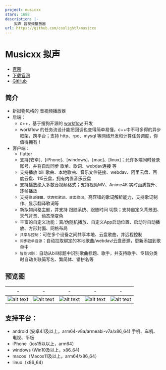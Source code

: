 ```yaml
---
project: musicxx
stars: 1688
description: |-
    拟声 音视频播放器
url: https://github.com/coolight7/musicxx
---
```


# Musicxx 拟声
* [官网](https://blog.mimicry.cool/)
* [下载官网](https://download.music.mimicry.cool/)
* [GitHub](https://github.com/coolight7/MimicryMusic)

## 简介
* 新拟物风格的 音视频播放器
* 后端：
  * c++，基于搜狗开源的 [workflow](https://github.com/sogou/workflow) 开发
  * workflow 的任务流设计能把回调也变得简单易懂，c++中不可多得的异步框架，跨平台；支持 http、rpc、mysql 等网络开发和计算任务调度，你值得拥有！
* 客户端：
  * flutter
  * 支持[安卓]、[iPhone]、[windows]、[mac]、[linux]；允许多端同时登录账号，并将自动同步 歌单、歌词、webdav连接 等
  * 支持播放 bili 歌曲、本地歌曲、音乐文件链接、webdav、阿里云盘、百度云盘、115云盘，拥有内置音乐云盘
  * 支持播放绝大多数音视频格式；支持视频MV、Anime4K 实时画质提升、逐帧播放
  * 支持`歌词弹幕、状态栏歌词、桌面歌词`，高容错的歌词解析能力，支持歌词制作、显示翻译歌词等
  * 新拟物风格主题，并支持 跟随系统、跟随时间 切换；支持自定义背景图、天气背景、动态渐变色
  * 丰富的自定义功能：真/伪随机播放、自定义App启动位置、启动时自动播放、方形封面、网格布局
  * `共享与控制`：可在多个设备之间共享本地、云盘歌曲，并远程控制
  * `同步歌单音源`：自动拉取绑定的本地歌曲/webdav/云盘音源，更新添加到歌单中
  * `智能识别`：自动从bili标题中识别歌曲标题、歌手，并支持歌手、专辑分类时自动关联简写名、繁简体、错拼名等

## 预览图
| -                                | -                                  | -                                  | -                                  | -                                  |
| -------------------------------- | ---------------------------------- | ---------------------------------- | ---------------------------------- | ---------------------------------- |
| ![alt text](res/image/image.png) | ![alt text](res/image/image-2.png) | ![alt text](res/image/image-3.png) | ![alt text](res/image/image-4.png) | ![alt text](res/image/image-5.png) |

## 支持平台：
- android (安卓4.1及以上，arm64-v8a/armeabi-v7a/x86_64) 手机、车机、电视、平板
- iPhone（ios15以以上，arm64）
- windows (Win10及以上，x86_64)
- macos（Macos11及以上，arm64/x86_64）
- linux（x86_64）
